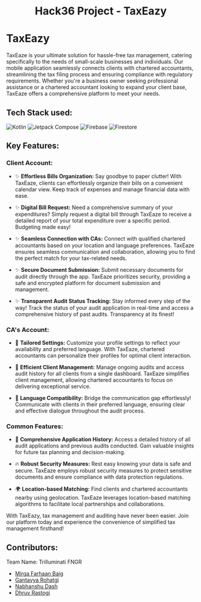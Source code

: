<h1 align="center">Hack36 Project - TaxEazy </h1>

# TaxEazy 

TaxEaze is your ultimate solution for hassle-free tax management, catering specifically to the needs of small-scale businesses and individuals. Our mobile application seamlessly connects clients with chartered accountants, streamlining the tax filing process and ensuring compliance with regulatory requirements. Whether you're a business owner seeking professional assistance or a chartered accountant looking to expand your client base, TaxEaze offers a comprehensive platform to meet your needs.


## Tech Stack used:
   <img src="https://img.shields.io/badge/Kotlin-007396?style=for-the-badge&logo=kotlin&logoColor=white" alt="Kotlin"> <img src="https://img.shields.io/badge/Jetpack_Compose-6200EE?style=for-the-badge&logo=android&logoColor=white" alt="Jetpack Compose"> <img src="https://img.shields.io/badge/Firebase-FFCA28?style=for-the-badge&logo=firebase&logoColor=black" alt="Firebase"> <img src="https://img.shields.io/badge/Firestore-FF9800?style=for-the-badge&logo=firebase&logoColor=white" alt="Firestore">

## Key Features:

### Client Account:

- ✨ **Effortless Bills Organization:** Say goodbye to paper clutter! With TaxEaze, clients can effortlessly organize their bills on a convenient calendar view. Keep track of expenses and manage financial data with ease.

- ✨ **Digital Bill Request:** Need a comprehensive summary of your expenditures? Simply request a digital bill through TaxEaze to receive a detailed report of your total expenditure over a specific period. Budgeting made easy!

- ✨ **Seamless Connection with CAs:** Connect with qualified chartered accountants based on your location and language preferences. TaxEaze ensures seamless communication and collaboration, allowing you to find the perfect match for your tax-related needs.

- ✨ **Secure Document Submission:** Submit necessary documents for audit directly through the app. TaxEaze prioritizes security, providing a safe and encrypted platform for document submission and management.

- ✨ **Transparent Audit Status Tracking:** Stay informed every step of the way! Track the status of your audit application in real-time and access a comprehensive history of past audits. Transparency at its finest!

### CA's Account:

- 🌟 **Tailored Settings:** Customize your profile settings to reflect your availability and preferred language. With TaxEaze, chartered accountants can personalize their profiles for optimal client interaction.

- 🌟 **Efficient Client Management:** Manage ongoing audits and access audit history for all clients from a single dashboard. TaxEaze simplifies client management, allowing chartered accountants to focus on delivering exceptional service.

- 🌟 **Language Compatibility:** Bridge the communication gap effortlessly! Communicate with clients in their preferred language, ensuring clear and effective dialogue throughout the audit process.

### Common Features:

- 💬 **Comprehensive Application History:** Access a detailed history of all audit applications and previous audits conducted. Gain valuable insights for future tax planning and decision-making.

- 🔥 **Robust Security Measures:** Rest easy knowing your data is safe and secure. TaxEaze employs robust security measures to protect sensitive documents and ensure compliance with data protection regulations.

- 🌍 **Location-based Matching:** Find clients and chartered accountants nearby using geolocation. TaxEaze leverages location-based matching algorithms to facilitate local partnerships and collaborations.

With TaxEazy, tax management and auditing have never been easier. Join our platform today and experience the convenience of simplified tax management firsthand!


## Contributors:
Team Name: Trilluminati FNGR

* [Mirga Farhaan Baig](https://github.com/fourhaan)
* [Gantavya Rohatgi](https://github.com/gantavyarohatgi)
* [Nabhanshu Dash](https://github.com/NabhanshuDash)
* [Dhruv Rastogi](https://github.com/DHRUVRastogi-123)
